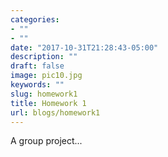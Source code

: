 ```yaml
---
categories:
- ""
- ""
date: "2017-10-31T21:28:43-05:00"
description: ""
draft: false
image: pic10.jpg
keywords: ""
slug: homework1
title: Homework 1
url: blogs/homework1
---
```


A group project...
